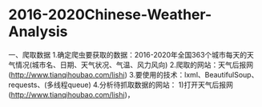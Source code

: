 # 2016-2020Chinese-Weather-Analysis

一、爬取数据
1.确定爬虫要获取的数据：2016-2020年全国363个城市每天的天气情况(城市名、日期、天气状况、气温、风力风向)
2.爬取的网站：天气后报网(http://www.tianqihoubao.com/lishi)
3.要使用的技术：lxml、BeautifulSoup、requests、(多线程queue)
4.分析待抓取数据的网站：
  1)打开天气后报网(http://www.tianqihoubao.com/lishi)，
